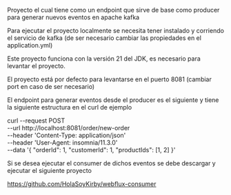 Proyecto el cual tiene como un endpoint que sirve de base como producer para generar nuevos eventos en apache kafka

Para ejecutar el proyecto localmente se necesita tener instalado y corriendo el servicio de kafka (de ser necesario cambiar las propiedades en el application.yml)

Este proyecto funciona con la versión 21 del JDK, es necesario para levantar el proyecto.

El proyecto está por defecto para levantarse en el puerto 8081 (cambiar port en caso de ser necesario)

El endpoint para generar eventos desde el producer es el siguiente y tiene la siguiente estructura en el curl de ejemplo

curl --request POST \
--url http://localhost:8081/order/new-order \
--header 'Content-Type: application/json' \
--header 'User-Agent: insomnia/11.3.0' \
--data '{
"orderId": 1,
"customerId": 1,
"productIds": [1, 2]
}'

Si se desea ejecutar el consumer de dichos eventos se debe descargar y ejecutar el siguiente proyecto

https://github.com/HolaSoyKirby/webflux-consumer